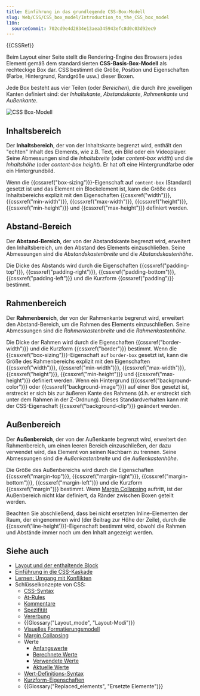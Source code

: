 ```yaml
---
title: Einführung in das grundlegende CSS-Box-Modell
slug: Web/CSS/CSS_box_model/Introduction_to_the_CSS_box_model
l10n:
  sourceCommit: 702cd9e4d2834e13aea345943efc8d0c03d92ec9
---
```


{{CSSRef}}

Beim Layout einer Seite stellt die Rendering-Engine des Browsers jedes Element gemäß dem standardisierten **CSS-Basis-Box-Modell** als rechteckige Box dar. CSS bestimmt die Größe, Position und Eigenschaften (Farbe, Hintergrund, Randgröße usw.) dieser Boxen.

Jede Box besteht aus vier Teilen (oder _Bereichen_), die durch ihre jeweiligen Kanten definiert sind: der _Inhaltskante_, _Abstandskante_, _Rahmenkante_ und _Außenkante_.

![CSS Box-Modell](boxmodel.png)

## Inhaltsbereich

Der **Inhaltsbereich**, der von der Inhaltskante begrenzt wird, enthält den "echten" Inhalt des Elements, wie z.B. Text, ein Bild oder ein Videoplayer. Seine Abmessungen sind die _Inhaltsbreite_ (oder _content-box width_) und die _Inhaltshöhe_ (oder _content-box height_). Er hat oft eine Hintergrundfarbe oder ein Hintergrundbild.

Wenn die {{cssxref("box-sizing")}}-Eigenschaft auf `content-box` (Standard) gesetzt ist und das Element ein Blockelement ist, kann die Größe des Inhaltsbereichs explizit mit den Eigenschaften {{cssxref("width")}}, {{cssxref("min-width")}}, {{cssxref("max-width")}}, {{cssxref("height")}}, {{cssxref("min-height")}} und {{cssxref("max-height")}} definiert werden.

## Abstand-Bereich

Der **Abstand-Bereich**, der von der Abstandskante begrenzt wird, erweitert den Inhaltsbereich, um den Abstand des Elements einzuschließen. Seine Abmessungen sind die _Abstandskastenbreite_ und die _Abstandskastenhöhe_.

Die Dicke des Abstands wird durch die Eigenschaften {{cssxref("padding-top")}}, {{cssxref("padding-right")}}, {{cssxref("padding-bottom")}}, {{cssxref("padding-left")}} und die Kurzform {{cssxref("padding")}} bestimmt.

## Rahmenbereich

Der **Rahmenbereich**, der von der Rahmenkante begrenzt wird, erweitert den Abstand-Bereich, um die Rahmen des Elements einzuschließen. Seine Abmessungen sind die _Rahmenkastenbreite_ und die _Rahmenkastenhöhe_.

Die Dicke der Rahmen wird durch die Eigenschaften {{cssxref("border-width")}} und die Kurzform {{cssxref("border")}} bestimmt. Wenn die {{cssxref("box-sizing")}}-Eigenschaft auf `border-box` gesetzt ist, kann die Größe des Rahmenbereichs explizit mit den Eigenschaften {{cssxref("width")}}, {{cssxref("min-width")}}, {{cssxref("max-width")}}, {{cssxref("height")}}, {{cssxref("min-height")}} und {{cssxref("max-height")}} definiert werden. Wenn ein Hintergrund ({{cssxref("background-color")}} oder {{cssxref("background-image")}}) auf einer Box gesetzt ist, erstreckt er sich bis zur äußeren Kante des Rahmens (d.h. er erstreckt sich unter dem Rahmen in der Z-Ordnung). Dieses Standardverhalten kann mit der CSS-Eigenschaft {{cssxref("background-clip")}} geändert werden.

## Außenbereich

Der **Außenbereich**, der von der Außenkante begrenzt wird, erweitert den Rahmenbereich, um einen leeren Bereich einzuschließen, der dazu verwendet wird, das Element von seinen Nachbarn zu trennen. Seine Abmessungen sind die _Außenkastenbreite_ und die _Außenkastenhöhe_.

Die Größe des Außenbereichs wird durch die Eigenschaften {{cssxref("margin-top")}}, {{cssxref("margin-right")}}, {{cssxref("margin-bottom")}}, {{cssxref("margin-left")}} und die Kurzform {{cssxref("margin")}} bestimmt. Wenn [Margin Collapsing](/de/docs/Web/CSS/CSS_box_model/Mastering_margin_collapsing) auftritt, ist der Außenbereich nicht klar definiert, da Ränder zwischen Boxen geteilt werden.

Beachten Sie abschließend, dass bei nicht ersetzten Inline-Elementen der Raum, der eingenommen wird (der Beitrag zur Höhe der Zeile), durch die {{cssxref('line-height')}}-Eigenschaft bestimmt wird, obwohl die Rahmen und Abstände immer noch um den Inhalt angezeigt werden.

## Siehe auch

- [Layout und der enthaltende Block](/de/docs/Web/CSS/CSS_display/Containing_block)
- [Einführung in die CSS-Kaskade](/de/docs/Web/CSS/CSS_cascade/Cascade)
- [Lernen: Umgang mit Konflikten](/de/docs/Learn_web_development/Core/Styling_basics/Handling_conflicts)
- Schlüsselkonzepte von CSS:
  - [CSS-Syntax](/de/docs/Web/CSS/CSS_syntax/Syntax)
  - [At-Rules](/de/docs/Web/CSS/CSS_syntax/At-rule)
  - [Kommentare](/de/docs/Web/CSS/CSS_syntax/Comments)
  - [Spezifität](/de/docs/Web/CSS/CSS_cascade/Specificity)
  - [Vererbung](/de/docs/Web/CSS/CSS_cascade/Inheritance)
  - {{Glossary("Layout_mode", "Layout-Modi")}}
  - [Visuelles Formatierungsmodell](/de/docs/Web/CSS/CSS_display/Visual_formatting_model)
  - [Margin Collapsing](/de/docs/Web/CSS/CSS_box_model/Mastering_margin_collapsing)
  - Werte
    - [Anfangswerte](/de/docs/Web/CSS/CSS_cascade/Value_processing#initial_value)
    - [Berechnete Werte](/de/docs/Web/CSS/CSS_cascade/Value_processing#computed_value)
    - [Verwendete Werte](/de/docs/Web/CSS/CSS_cascade/Value_processing#used_value)
    - [Aktuelle Werte](/de/docs/Web/CSS/CSS_cascade/Value_processing#actual_value)
  - [Wert-Definitions-Syntax](/de/docs/Web/CSS/CSS_Values_and_Units/Value_definition_syntax)
  - [Kurzform-Eigenschaften](/de/docs/Web/CSS/CSS_cascade/Shorthand_properties)
  - {{Glossary("Replaced_elements", "Ersetzte Elemente")}}

